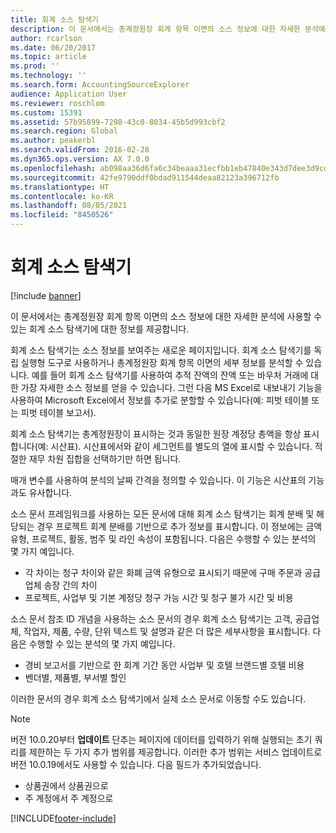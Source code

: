 ```yaml
---
title: 회계 소스 탐색기
description: 이 문서에서는 총계정원장 회계 항목 이면의 소스 정보에 대한 자세한 분석에 사용할 수 있는 회계 소스 탐색기에 대한 정보를 제공합니다.
author: rcarlson
ms.date: 06/20/2017
ms.topic: article
ms.prod: ''
ms.technology: ''
ms.search.form: AccountingSourceExplorer
audience: Application User
ms.reviewer: roschlom
ms.custom: 15391
ms.assetid: 57b95899-7298-43c0-8034-45b5d993cbf2
ms.search.region: Global
ms.author: peakerbl
ms.search.validFrom: 2016-02-28
ms.dyn365.ops.version: AX 7.0.0
ms.openlocfilehash: ab098aa36d6fa6c34beaaa31ecfbb1eb47840e343d7dee3d9cd3034d6ff8f9c8
ms.sourcegitcommit: 42fe9790ddf0bdad911544deaa82123a396712fb
ms.translationtype: HT
ms.contentlocale: ko-KR
ms.lasthandoff: 08/05/2021
ms.locfileid: "8450526"
---
```

# <a name="accounting-source-explorer"></a>회계 소스 탐색기

[!include [banner](../includes/banner.md)]

이 문서에서는 총계정원장 회계 항목 이면의 소스 정보에 대한 자세한 분석에 사용할 수 있는 회계 소스 탐색기에 대한 정보를 제공합니다.

회계 소스 탐색기는 소스 정보를 보여주는 새로운 페이지입니다. 회계 소스 탐색기를 독립 실행형 도구로 사용하거나 총계정원장 회계 항목 이면의 세부 정보를 분석할 수 있습니다. 예를 들어 회계 소스 탐색기를 사용하여 추적 잔액의 잔액 또는 바우처 거래에 대한 가장 자세한 소스 정보를 얻을 수 있습니다. 그런 다음 MS Excel로 내보내기 기능을 사용하여 Microsoft Excel에서 정보를 추가로 분할할 수 있습니다(예: 피벗 테이블 또는 피벗 테이블 보고서).

회계 소스 탐색기는 총계정원장이 표시하는 것과 동일한 원장 계정당 총액을 항상 표시합니다(예: 시산표). 시산표에서와 같이 세그먼트를 별도의 열에 표시할 수 있습니다. 적절한 재무 차원 집합을 선택하기만 하면 됩니다. 

매개 변수를 사용하여 분석의 날짜 간격을 정의할 수 있습니다. 이 기능은 시산표의 기능과도 유사합니다.

소스 문서 프레임워크를 사용하는 모든 문서에 대해 회계 소스 탐색기는 회계 분배 및 해당되는 경우 프로젝트 회계 분배를 기반으로 추가 정보를 표시합니다. 이 정보에는 금액 유형, 프로젝트, 활동, 범주 및 라인 속성이 포함됩니다. 다음은 수행할 수 있는 분석의 몇 가지 예입니다.

-   각 차이는 청구 차이와 같은 화폐 금액 유형으로 표시되기 때문에 구매 주문과 공급업체 송장 간의 차이
-   프로젝트, 사업부 및 기본 계정당 청구 가능 시간 및 청구 불가 시간 및 비용

소스 문서 참조 ID 개념을 사용하는 소스 문서의 경우 회계 소스 탐색기는 고객, 공급업체, 작업자, 제품, 수량, 단위 텍스트 및 설명과 같은 더 많은 세부사항을 표시합니다. 다음은 수행할 수 있는 분석의 몇 가지 예입니다.

-   경비 보고서를 기반으로 한 회계 기간 동안 사업부 및 호텔 브랜드별 호텔 비용
-   벤더별, 제품별, 부서별 할인

이러한 문서의 경우 회계 소스 탐색기에서 실제 소스 문서로 이동할 수도 있습니다.

> [!NOTE]
> 버전 10.0.20부터 **업데이트** 단추는 페이지에 데이터를 입력하기 위해 실행되는 초기 쿼리를 제한하는 두 가지 추가 범위를 제공합니다. 이러한 추가 범위는 서비스 업데이트로 버전 10.0.19에서도 사용할 수 있습니다. 다음 필드가 추가되었습니다.
>
> - 상품권에서 상품권으로
> - 주 계정에서 주 계정으로

[!INCLUDE[footer-include](../../includes/footer-banner.md)]
